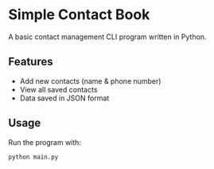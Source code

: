 # Simple Contact Book

A basic contact management CLI program written in Python.

## Features
- Add new contacts (name & phone number)
- View all saved contacts
- Data saved in JSON format

## Usage
Run the program with:

```bash
python main.py